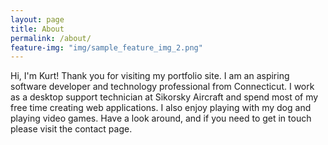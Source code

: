 ```yaml
---
layout: page
title: About
permalink: /about/
feature-img: "img/sample_feature_img_2.png"
---
```


Hi, I'm Kurt! Thank you for visiting my portfolio site. I am an aspiring software developer and technology professional from Connecticut. I work as a desktop support technician at Sikorsky Aircraft and spend most of my free time creating web applications. I also enjoy playing with my dog and playing video games. Have a look around, and if you need to get in touch please visit the contact page.
